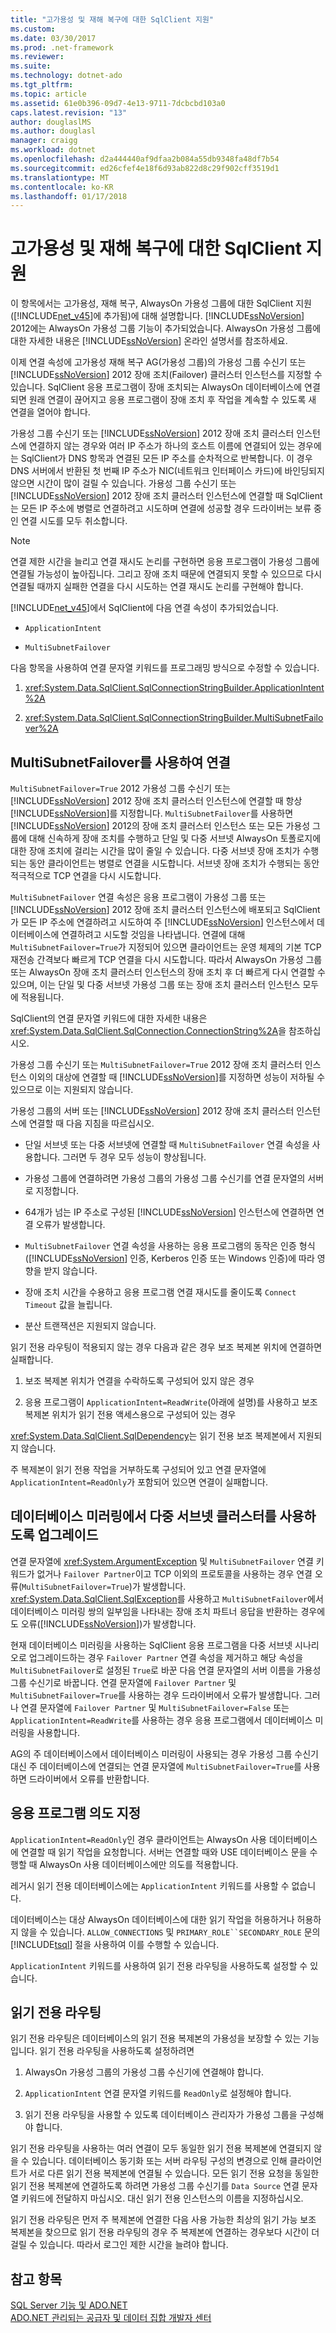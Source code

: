```yaml
---
title: "고가용성 및 재해 복구에 대한 SqlClient 지원"
ms.custom: 
ms.date: 03/30/2017
ms.prod: .net-framework
ms.reviewer: 
ms.suite: 
ms.technology: dotnet-ado
ms.tgt_pltfrm: 
ms.topic: article
ms.assetid: 61e0b396-09d7-4e13-9711-7dcbcbd103a0
caps.latest.revision: "13"
author: douglaslMS
ms.author: douglasl
manager: craigg
ms.workload: dotnet
ms.openlocfilehash: d2a444440af9dfaa2b084a55db9348fa48df7b54
ms.sourcegitcommit: ed26cfef4e18f6d93ab822d8c29f902cff3519d1
ms.translationtype: MT
ms.contentlocale: ko-KR
ms.lasthandoff: 01/17/2018
---
```

# <a name="sqlclient-support-for-high-availability-disaster-recovery"></a>고가용성 및 재해 복구에 대한 SqlClient 지원
이 항목에서는 고가용성, 재해 복구, AlwaysOn 가용성 그룹에 대한 SqlClient 지원([!INCLUDE[net_v45](../../../../../includes/net-v45-md.md)]에 추가됨)에 대해 설명합니다.  [!INCLUDE[ssNoVersion](../../../../../includes/ssnoversion-md.md)] 2012에는 AlwaysOn 가용성 그룹 기능이 추가되었습니다. AlwaysOn 가용성 그룹에 대한 자세한 내용은 [!INCLUDE[ssNoVersion](../../../../../includes/ssnoversion-md.md)] 온라인 설명서를 참조하세요.  
  
 이제 연결 속성에 고가용성 재해 복구 AG(가용성 그룹)의 가용성 그룹 수신기 또는 [!INCLUDE[ssNoVersion](../../../../../includes/ssnoversion-md.md)] 2012 장애 조치(Failover) 클러스터 인스턴스를 지정할 수 있습니다. SqlClient 응용 프로그램이 장애 조치되는 AlwaysOn 데이터베이스에 연결되면 원래 연결이 끊어지고 응용 프로그램이 장애 조치 후 작업을 계속할 수 있도록 새 연결을 열어야 합니다.  
  
 가용성 그룹 수신기 또는 [!INCLUDE[ssNoVersion](../../../../../includes/ssnoversion-md.md)] 2012 장애 조치 클러스터 인스턴스에 연결하지 않는 경우와 여러 IP 주소가 하나의 호스트 이름에 연결되어 있는 경우에는 SqlClient가 DNS 항목과 연결된 모든 IP 주소를 순차적으로 반복합니다. 이 경우 DNS 서버에서 반환된 첫 번째 IP 주소가 NIC(네트워크 인터페이스 카드)에 바인딩되지 않으면 시간이 많이 걸릴 수 있습니다. 가용성 그룹 수신기 또는 [!INCLUDE[ssNoVersion](../../../../../includes/ssnoversion-md.md)] 2012 장애 조치 클러스터 인스턴스에 연결할 때 SqlClient는 모든 IP 주소에 병렬로 연결하려고 시도하며 연결에 성공할 경우 드라이버는 보류 중인 연결 시도를 모두 취소합니다.  
  
> [!NOTE]
>  연결 제한 시간을 늘리고 연결 재시도 논리를 구현하면 응용 프로그램이 가용성 그룹에 연결될 가능성이 높아집니다. 그리고 장애 조치 때문에 연결되지 못할 수 있으므로 다시 연결될 때까지 실패한 연결을 다시 시도하는 연결 재시도 논리를 구현해야 합니다.  
  
 [!INCLUDE[net_v45](../../../../../includes/net-v45-md.md)]에서 SqlClient에 다음 연결 속성이 추가되었습니다.  
  
-   `ApplicationIntent`  
  
-   `MultiSubnetFailover`  
  
 다음 항목을 사용하여 연결 문자열 키워드를 프로그래밍 방식으로 수정할 수 있습니다.  
  
1.  <xref:System.Data.SqlClient.SqlConnectionStringBuilder.ApplicationIntent%2A>  
  
2.  <xref:System.Data.SqlClient.SqlConnectionStringBuilder.MultiSubnetFailover%2A>  
  
## <a name="connecting-with-multisubnetfailover"></a>MultiSubnetFailover를 사용하여 연결  
 `MultiSubnetFailover=True` 2012 가용성 그룹 수신기 또는 [!INCLUDE[ssNoVersion](../../../../../includes/ssnoversion-md.md)] 2012 장애 조치 클러스터 인스턴스에 연결할 때 항상 [!INCLUDE[ssNoVersion](../../../../../includes/ssnoversion-md.md)]를 지정합니다. `MultiSubnetFailover`를 사용하면 [!INCLUDE[ssNoVersion](../../../../../includes/ssnoversion-md.md)] 2012의 장애 조치 클러스터 인스턴스 또는 모든 가용성 그룹에 대해 신속하게 장애 조치를 수행하고 단일 및 다중 서브넷 AlwaysOn 토폴로지에 대한 장애 조치에 걸리는 시간을 많이 줄일 수 있습니다. 다중 서브넷 장애 조치가 수행되는 동안 클라이언트는 병렬로 연결을 시도합니다. 서브넷 장애 조치가 수행되는 동안 적극적으로 TCP 연결을 다시 시도합니다.  
  
 `MultiSubnetFailover` 연결 속성은 응용 프로그램이 가용성 그룹 또는 [!INCLUDE[ssNoVersion](../../../../../includes/ssnoversion-md.md)] 2012 장애 조치 클러스터 인스턴스에 배포되고 SqlClient가 모든 IP 주소에 연결하려고 시도하여 주 [!INCLUDE[ssNoVersion](../../../../../includes/ssnoversion-md.md)] 인스턴스에서 데이터베이스에 연결하려고 시도할 것임을 나타냅니다. 연결에 대해 `MultiSubnetFailover=True`가 지정되어 있으면 클라이언트는 운영 체제의 기본 TCP 재전송 간격보다 빠르게 TCP 연결을 다시 시도합니다. 따라서 AlwaysOn 가용성 그룹 또는 AlwaysOn 장애 조치 클러스터 인스턴스의 장애 조치 후 더 빠르게 다시 연결할 수 있으며, 이는 단일 및 다중 서브넷 가용성 그룹 또는 장애 조치 클러스터 인스턴스 모두에 적용됩니다.  
  
 SqlClient의 연결 문자열 키워드에 대한 자세한 내용은 <xref:System.Data.SqlClient.SqlConnection.ConnectionString%2A>을 참조하십시오.  
  
 가용성 그룹 수신기 또는 `MultiSubnetFailover=True` 2012 장애 조치 클러스터 인스턴스 이외의 대상에 연결할 때 [!INCLUDE[ssNoVersion](../../../../../includes/ssnoversion-md.md)]를 지정하면 성능이 저하될 수 있으므로 이는 지원되지 않습니다.  
  
 가용성 그룹의 서버 또는 [!INCLUDE[ssNoVersion](../../../../../includes/ssnoversion-md.md)] 2012 장애 조치 클러스터 인스턴스에 연결할 때 다음 지침을 따르십시오.  
  
-   단일 서브넷 또는 다중 서브넷에 연결할 때 `MultiSubnetFailover` 연결 속성을 사용합니다. 그러면 두 경우 모두 성능이 향상됩니다.  
  
-   가용성 그룹에 연결하려면 가용성 그룹의 가용성 그룹 수신기를 연결 문자열의 서버로 지정합니다.  
  
-   64개가 넘는 IP 주소로 구성된 [!INCLUDE[ssNoVersion](../../../../../includes/ssnoversion-md.md)] 인스턴스에 연결하면 연결 오류가 발생합니다.  
  
-   `MultiSubnetFailover` 연결 속성을 사용하는 응용 프로그램의 동작은 인증 형식([!INCLUDE[ssNoVersion](../../../../../includes/ssnoversion-md.md)] 인증, Kerberos 인증 또는 Windows 인증)에 따라 영향을 받지 않습니다.  
  
-   장애 조치 시간을 수용하고 응용 프로그램 연결 재시도를 줄이도록 `Connect Timeout` 값을 늘립니다.  
  
-   분산 트랜잭션은 지원되지 않습니다.  
  
 읽기 전용 라우팅이 적용되지 않는 경우 다음과 같은 경우 보조 복제본 위치에 연결하면 실패합니다.  
  
1.  보조 복제본 위치가 연결을 수락하도록 구성되어 있지 않은 경우  
  
2.  응용 프로그램이 `ApplicationIntent=ReadWrite`(아래에 설명)를 사용하고 보조 복제본 위치가 읽기 전용 액세스용으로 구성되어 있는 경우  
  
 <xref:System.Data.SqlClient.SqlDependency>는 읽기 전용 보조 복제본에서 지원되지 않습니다.  
  
 주 복제본이 읽기 전용 작업을 거부하도록 구성되어 있고 연결 문자열에 `ApplicationIntent=ReadOnly`가 포함되어 있으면 연결이 실패합니다.  
  
## <a name="upgrading-to-use-multi-subnet-clusters-from-database-mirroring"></a>데이터베이스 미러링에서 다중 서브넷 클러스터를 사용하도록 업그레이드  
 연결 문자열에 <xref:System.ArgumentException> 및 `MultiSubnetFailover` 연결 키워드가 없거나 `Failover Partner`이고 TCP 이외의 프로토콜을 사용하는 경우 연결 오류(`MultiSubnetFailover=True`)가 발생합니다. <xref:System.Data.SqlClient.SqlException>를 사용하고 `MultiSubnetFailover`에서 데이터베이스 미러링 쌍의 일부임을 나타내는 장애 조치 파트너 응답을 반환하는 경우에도 오류([!INCLUDE[ssNoVersion](../../../../../includes/ssnoversion-md.md)])가 발생합니다.  
  
 현재 데이터베이스 미러링을 사용하는 SqlClient 응용 프로그램을 다중 서브넷 시나리오로 업그레이드하는 경우 `Failover Partner` 연결 속성을 제거하고 해당 속성을 `MultiSubnetFailover`로 설정된 `True`로 바꾼 다음 연결 문자열의 서버 이름을 가용성 그룹 수신기로 바꿉니다. 연결 문자열에 `Failover Partner` 및 `MultiSubnetFailover=True`를 사용하는 경우 드라이버에서 오류가 발생합니다. 그러나 연결 문자열에 `Failover Partner` 및 `MultiSubnetFailover=False` 또는 `ApplicationIntent=ReadWrite`를 사용하는 경우 응용 프로그램에서 데이터베이스 미러링을 사용합니다.  
  
 AG의 주 데이터베이스에서 데이터베이스 미러링이 사용되는 경우 가용성 그룹 수신기 대신 주 데이터베이스에 연결되는 연결 문자열에 `MultiSubnetFailover=True`를 사용하면 드라이버에서 오류를 반환합니다.  
  
## <a name="specifying-application-intent"></a>응용 프로그램 의도 지정  
 `ApplicationIntent=ReadOnly`인 경우 클라이언트는 AlwaysOn 사용 데이터베이스에 연결할 때 읽기 작업을 요청합니다. 서버는 연결할 때와 USE 데이터베이스 문을 수행할 때 AlwaysOn 사용 데이터베이스에만 의도를 적용합니다.  
  
 레거시 읽기 전용 데이터베이스에는 `ApplicationIntent` 키워드를 사용할 수 없습니다.  
  
 데이터베이스는 대상 AlwaysOn 데이터베이스에 대한 읽기 작업을 허용하거나 허용하지 않을 수 있습니다. `ALLOW_CONNECTIONS` 및 `PRIMARY_ROLE``SECONDARY_ROLE` 문의 [!INCLUDE[tsql](../../../../../includes/tsql-md.md)] 절을 사용하여 이를 수행할 수 있습니다.  
  
 `ApplicationIntent` 키워드를 사용하여 읽기 전용 라우팅을 사용하도록 설정할 수 있습니다.  
  
## <a name="read-only-routing"></a>읽기 전용 라우팅  
 읽기 전용 라우팅은 데이터베이스의 읽기 전용 복제본의 가용성을 보장할 수 있는 기능입니다. 읽기 전용 라우팅을 사용하도록 설정하려면  
  
1.  AlwaysOn 가용성 그룹의 가용성 그룹 수신기에 연결해야 합니다.  
  
2.  `ApplicationIntent` 연결 문자열 키워드를 `ReadOnly`로 설정해야 합니다.  
  
3.  읽기 전용 라우팅을 사용할 수 있도록 데이터베이스 관리자가 가용성 그룹을 구성해야 합니다.  
  
 읽기 전용 라우팅을 사용하는 여러 연결이 모두 동일한 읽기 전용 복제본에 연결되지 않을 수 있습니다. 데이터베이스 동기화 또는 서버 라우팅 구성의 변경으로 인해 클라이언트가 서로 다른 읽기 전용 복제본에 연결될 수 있습니다. 모든 읽기 전용 요청을 동일한 읽기 전용 복제본에 연결하도록 하려면 가용성 그룹 수신기를 `Data Source` 연결 문자열 키워드에 전달하지 마십시오. 대신 읽기 전용 인스턴스의 이름을 지정하십시오.  
  
 읽기 전용 라우팅은 먼저 주 복제본에 연결한 다음 사용 가능한 최상의 읽기 가능 보조 복제본을 찾으므로 읽기 전용 라우팅의 경우 주 복제본에 연결하는 경우보다 시간이 더 걸릴 수 있습니다. 따라서 로그인 제한 시간을 늘려야 합니다.  
  
## <a name="see-also"></a>참고 항목  
 [SQL Server 기능 및 ADO.NET](../../../../../docs/framework/data/adonet/sql/sql-server-features-and-adonet.md)  
 [ADO.NET 관리되는 공급자 및 데이터 집합 개발자 센터](http://go.microsoft.com/fwlink/?LinkId=217917)
